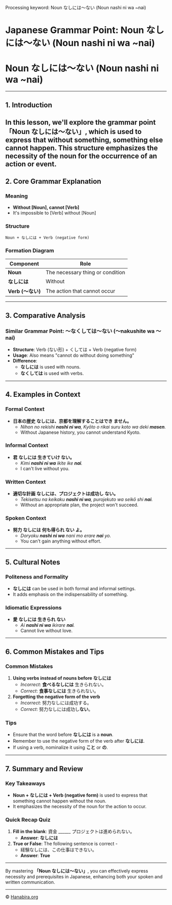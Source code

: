 Processing keyword: Noun なしには～ない (Noun nashi ni wa ~nai)
# Japanese Grammar Point: Noun なしには～ない (Noun nashi ni wa ~nai)
# Noun なしには～ない (Noun nashi ni wa ~nai)

---
## 1. Introduction
In this lesson, we'll explore the grammar point **「Noun なしには～ない」**, which is used to express that without something, something else cannot happen. This structure emphasizes the necessity of the noun for the occurrence of an action or event.
---
## 2. Core Grammar Explanation
### Meaning
- **Without [Noun], cannot [Verb]**
- It's impossible to [Verb] without [Noun]
### Structure
```
Noun + なしには + Verb (negative form)
```
### Formation Diagram
| Component           | Role                                  |
|---------------------|---------------------------------------|
| **Noun**            | The necessary thing or condition      |
| **なしには**         | Without                               |
| **Verb (～ない)**    | The action that cannot occur          |
---
## 3. Comparative Analysis
### Similar Grammar Point: ～なくしては～ない (～nakushite wa ～nai)
- **Structure**: Verb (ない形) + くしては + Verb (negative form)
- **Usage**: Also means "cannot do without doing something"
- **Difference**: 
  - **なしには** is used with nouns.
  - **なくしては** is used with verbs.
---
## 4. Examples in Context
### Formal Context
- **日本の歴史 **なしには**、京都を理解することはでき **ません**。**
  - *Nihon no rekishi **nashi ni wa**, Kyōto o rikai suru koto wa deki **masen**.*
  - Without Japanese history, you cannot understand Kyoto.
### Informal Context
- **君 **なしには** 生きていけ **ない**。**
  - *Kimi **nashi ni wa** ikite ike **nai**.*
  - I can't live without you.
### Written Context
- **適切な計画 **なしには**、プロジェクトは成功し **ない**。**
  - *Tekisetsu na keikaku **nashi ni wa**, purojekuto wa seikō shi **nai**.*
  - Without an appropriate plan, the project won't succeed.
### Spoken Context
- **努力 **なしには** 何も得られ **ない** よ。**
  - *Doryoku **nashi ni wa** nani mo erare **nai** yo.*
  - You can't gain anything without effort.
---
## 5. Cultural Notes
### Politeness and Formality
- **なしには** can be used in both formal and informal settings.
- It adds emphasis on the indispensability of something.
### Idiomatic Expressions
- **愛 **なしには** 生きられ **ない****
  - *Ai **nashi ni wa** ikirare **nai**.*
  - Cannot live without love.
---
## 6. Common Mistakes and Tips
### Common Mistakes
1. **Using verbs instead of nouns before なしには**
   - *Incorrect*: **食べるなしには** 生きられない。
   - *Correct*: **食事なしには** 生きられない。
2. **Forgetting the negative form of the verb**
   - *Incorrect*: 努力なしには成功する。
   - *Correct*: 努力なしには成功し**ない**。
### Tips
- Ensure that the word before **なしには** is a **noun**.
- Remember to use the negative form of the verb after **なしには**.
- If using a verb, nominalize it using **こと** or **の**.
---
## 7. Summary and Review
### Key Takeaways
- **Noun + なしには + Verb (negative form)** is used to express that something cannot happen without the noun.
- It emphasizes the necessity of the noun for the action to occur.
### Quick Recap Quiz
1. **Fill in the blank**: 資金 ______ プロジェクトは進められない。
   - **Answer**: **なしには**
2. **True or False**: The following sentence is correct -
   - 経験なしには、この仕事はできない。
   - **Answer**: **True**
---
By mastering **「Noun なしには～ない」**, you can effectively express necessity and prerequisites in Japanese, enhancing both your spoken and written communication.


---

© [Hanabira.org](https://hanabira.org)
